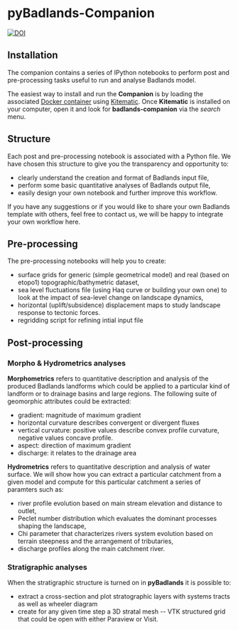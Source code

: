 # pyBadlands-Companion
[![DOI](https://zenodo.org/badge/54424984.svg)](https://zenodo.org/badge/latestdoi/54424984)

## Installation

The companion contains a series of IPython notebooks to perform post and pre-processing tasks useful to run and analyse Badlands model.

The easiest way to install and run the **Companion** is by loading the associated [Docker container](http://hub.docker.com/u/badlandsmodel/dashboard/) using [Kitematic](https://docs.docker.com/kitematic/userguide/). Once **Kitematic** is installed on your computer, open it and look for **badlands-companion** via the *search* menu.  

## Structure

Each post and pre-processing notebook is associated with a Python file. We have chosen this structure to give you the transparency and opportunity to:
* clearly understand the creation and format of Badlands input file,
* perform some basic quantitative analyses of Badlands output file,
* easily design your own notebook and further improve this workflow.
 
If you have any suggestions or if you would like to share your own Badlands template with others, feel free to contact us, we will be happy to integrate your own workflow here.

## Pre-processing

The pre-processing notebooks will help you to create:
+ surface grids for generic (simple geometrical model) and real (based on etopo1) topographic/bathymetric dataset,
+ sea level fluctuations file (using Haq curve or building your own one) to look at the impact of sea-level change on landscape dynamics,
+ horizontal (uplift/subsidence) displacement maps to study landscape response to tectonic forces. 
+ regridding script for refining intial input file
 
## Post-processing

### Morpho & Hydrometrics analyses

**Morphometrics** refers to quantitative description and analysis of the produced Badlands landforms which could be applied to a particular kind of landform or to drainage basins and large regions. The following suite of geomorphic attributes could be extracted:
- gradient: magnitude of maximum gradient
- horizontal curvature describes convergent or divergent fluxes
- vertical curvature: positive values describe convex profile curvature, negative values concave profile.
- aspect: direction of maximum gradient
- discharge: it relates to the drainage area

**Hydrometrics** refers to quantitative description and analysis of water surface. We will show how you can extract a particular catchment from a given model and compute for this particular catchment a series of paramters such as:
- river profile evolution based on main stream elevation and distance to outlet,
- Peclet number distribution which evaluates the dominant processes shaping the landscape,
- Chi parameter that characterizes rivers system evolution based on terrain steepness and the arrangement of tributaries,
- discharge profiles along the main catchment river.

### Stratigraphic analyses

When the stratigraphic structure is turned on in **pyBadlands** it is possible to:

- extract a cross-section and plot stratographic layers with systems tracts as well as wheeler diagram
- create for any given time step a 3D stratal mesh -- VTK structured grid that could be open with either Paraview or Visit.




